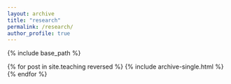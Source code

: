 ```yaml
---
layout: archive
title: "research"
permalink: /research/
author_profile: true
---
```


{% include base_path %}


{% for post in site.teaching reversed %}
  {% include archive-single.html %}
{% endfor %}
